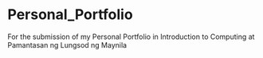 # Personal_Portfolio
For the submission of my Personal Portfolio in Introduction to Computing at Pamantasan ng Lungsod ng Maynila
